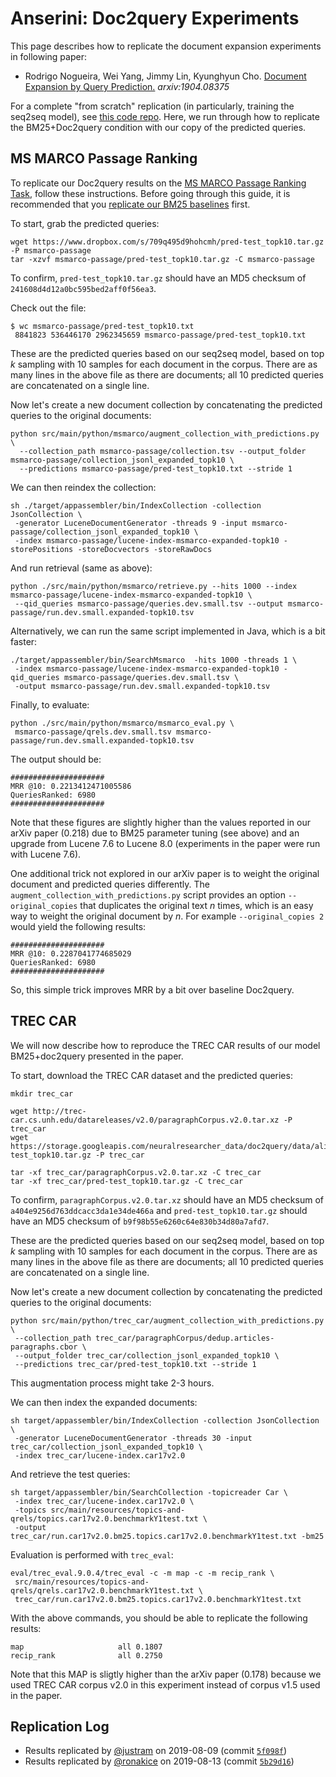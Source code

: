 # Anserini: Doc2query Experiments

This page describes how to replicate the document expansion experiments in following paper:

+ Rodrigo Nogueira, Wei Yang, Jimmy Lin, Kyunghyun Cho. [Document Expansion by Query Prediction.](https://arxiv.org/abs/1904.08375) _arxiv:1904.08375_

For a complete "from scratch" replication (in particularly, training the seq2seq model), see [this code repo](https://github.com/nyu-dl/dl4ir-doc2query).
Here, we run through how to replicate the BM25+Doc2query condition with our copy of the predicted queries.

## MS MARCO Passage Ranking

To replicate our Doc2query results on the [MS MARCO Passage Ranking Task](https://github.com/microsoft/MSMARCO-Passage-Ranking), follow these instructions.
Before going through this guide, it is recommended that you [replicate our BM25 baselines](experiments-msmarco-passage.md) first.

To start, grab the predicted queries:

```
wget https://www.dropbox.com/s/709q495d9hohcmh/pred-test_topk10.tar.gz -P msmarco-passage
tar -xzvf msmarco-passage/pred-test_topk10.tar.gz -C msmarco-passage
```

To confirm, `pred-test_topk10.tar.gz` should have an MD5 checksum of `241608d4d12a0bc595bed2aff0f56ea3`.

Check out the file:

```
$ wc msmarco-passage/pred-test_topk10.txt
 8841823 536446170 2962345659 msmarco-passage/pred-test_topk10.txt
```

These are the predicted queries based on our seq2seq model, based on top _k_ sampling with 10 samples for each document in the corpus.
There are as many lines in the above file as there are documents; all 10 predicted queries are concatenated on a single line.

Now let's create a new document collection by concatenating the predicted queries to the original documents:

```
python src/main/python/msmarco/augment_collection_with_predictions.py \
  --collection_path msmarco-passage/collection.tsv --output_folder msmarco-passage/collection_jsonl_expanded_topk10 \
  --predictions msmarco-passage/pred-test_topk10.txt --stride 1
```

We can then reindex the collection:

```
sh ./target/appassembler/bin/IndexCollection -collection JsonCollection \
 -generator LuceneDocumentGenerator -threads 9 -input msmarco-passage/collection_jsonl_expanded_topk10 \
 -index msmarco-passage/lucene-index-msmarco-expanded-topk10 -storePositions -storeDocvectors -storeRawDocs
```

And run retrieval (same as above):

```
python ./src/main/python/msmarco/retrieve.py --hits 1000 --index msmarco-passage/lucene-index-msmarco-expanded-topk10 \
 --qid_queries msmarco-passage/queries.dev.small.tsv --output msmarco-passage/run.dev.small.expanded-topk10.tsv
```

Alternatively, we can run the same script implemented in Java, which is a bit faster:

```
./target/appassembler/bin/SearchMsmarco  -hits 1000 -threads 1 \
 -index msmarco-passage/lucene-index-msmarco-expanded-topk10 -qid_queries msmarco-passage/queries.dev.small.tsv \
 -output msmarco-passage/run.dev.small.expanded-topk10.tsv
```

Finally, to evaluate:

```
python ./src/main/python/msmarco/msmarco_eval.py \
 msmarco-passage/qrels.dev.small.tsv msmarco-passage/run.dev.small.expanded-topk10.tsv
```

The output should be:

```
#####################
MRR @10: 0.2213412471005586
QueriesRanked: 6980
#####################
```

Note that these figures are slightly higher than the values reported in our arXiv paper (0.218) due to BM25 parameter tuning (see above) and an upgrade from Lucene 7.6 to Lucene 8.0 (experiments in the paper were run with Lucene 7.6).

One additional trick not explored in our arXiv paper is to weight the original document and predicted queries differently.
The `augment_collection_with_predictions.py` script provides an option `--original_copies` that duplicates the original text _n_ times, which is an easy way to weight the original document by _n_.
For example `--original_copies 2` would yield the following results:

```
#####################
MRR @10: 0.2287041774685029
QueriesRanked: 6980
#####################
```

So, this simple trick improves MRR by a bit over baseline Doc2query.

## TREC CAR

We will now describe how to reproduce the TREC CAR results of our model BM25+doc2query presented in the paper.

To start, download the TREC CAR dataset and the predicted queries:
```
mkdir trec_car

wget http://trec-car.cs.unh.edu/datareleases/v2.0/paragraphCorpus.v2.0.tar.xz -P trec_car
wget https://storage.googleapis.com/neuralresearcher_data/doc2query/data/aligned5/pred-test_topk10.tar.gz -P trec_car

tar -xf trec_car/paragraphCorpus.v2.0.tar.xz -C trec_car
tar -xf trec_car/pred-test_topk10.tar.gz -C trec_car
```

To confirm, `paragraphCorpus.v2.0.tar.xz` should have an MD5 checksum of `a404e9256d763ddcacc3da1e34de466a` and
 `pred-test_topk10.tar.gz` should have an MD5 checksum of `b9f98b55e6260c64e830b34d80a7afd7`.

These are the predicted queries based on our seq2seq model, based on top _k_ sampling with 10 samples for each document in the corpus.
There are as many lines in the above file as there are documents; all 10 predicted queries are concatenated on a single line.

Now let's create a new document collection by concatenating the predicted queries to the original documents:

```
python src/main/python/trec_car/augment_collection_with_predictions.py \
 --collection_path trec_car/paragraphCorpus/dedup.articles-paragraphs.cbor \
 --output_folder trec_car/collection_jsonl_expanded_topk10 \
 --predictions trec_car/pred-test_topk10.txt --stride 1
```

This augmentation process might take 2-3 hours.

We can then index the expanded documents:

```
sh target/appassembler/bin/IndexCollection -collection JsonCollection \
 -generator LuceneDocumentGenerator -threads 30 -input trec_car/collection_jsonl_expanded_topk10 \
 -index trec_car/lucene-index.car17v2.0
```

And retrieve the test queries:

```
sh target/appassembler/bin/SearchCollection -topicreader Car \
 -index trec_car/lucene-index.car17v2.0 \
 -topics src/main/resources/topics-and-qrels/topics.car17v2.0.benchmarkY1test.txt \
 -output trec_car/run.car17v2.0.bm25.topics.car17v2.0.benchmarkY1test.txt -bm25
```

Evaluation is performed with `trec_eval`:
```
eval/trec_eval.9.0.4/trec_eval -c -m map -c -m recip_rank \
 src/main/resources/topics-and-qrels/qrels.car17v2.0.benchmarkY1test.txt \
 trec_car/run.car17v2.0.bm25.topics.car17v2.0.benchmarkY1test.txt
```

With the above commands, you should be able to replicate the following results:
```
map                   	all	0.1807
recip_rank            	all	0.2750
```

Note that this MAP is sligtly higher than the arXiv paper (0.178) because we used
TREC CAR corpus v2.0 in this experiment instead of corpus v1.5 used in the paper.

## Replication Log

+ Results replicated by [@justram](https://github.com/justram) on 2019-08-09 (commit [`5f098f`](https://github.com/justram/Anserini/commit/5f098f23527611bca1224149bc2d155adce1e48))
+ Results replicated by [@ronakice](https://github.com/ronakice) on 2019-08-13 (commit [`5b29d16`](https://github.com/castorini/anserini/commit/5b29d1654abc5e8a014c2230da990ab2f91fb340))
